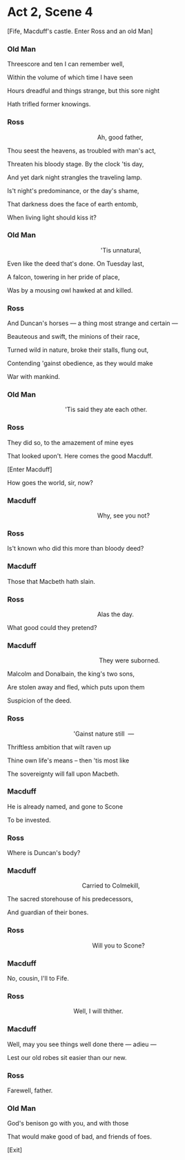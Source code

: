 # Act 2, Scene 4

[Fife, Macduff's castle. Enter Ross and an old Man]

### Old Man

Threescore and ten I can remember well,

Within the volume of which time I have seen

Hours dreadful and things strange, but this sore night

Hath trifled former knowings.

### Ross

                                                     Ah, good father,

Thou seest the heavens, as troubled with man's act,

Threaten his bloody stage. By the clock 'tis day,

And yet dark night strangles the traveling lamp.

Is't night's predominance, or the day's shame,

That darkness does the face of earth entomb,

When living light should kiss it?

### Old Man

                                                       'Tis unnatural,    

Even like the deed that's done. On Tuesday last,

A falcon, towering in her pride of place,

Was by a mousing owl hawked at and killed.

### Ross

And Duncan's horses — a thing most strange and certain — 

Beauteous and swift, the minions of their race,

Turned wild in nature, broke their stalls, flung out,

Contending 'gainst obedience, as they would make

War with mankind.

### Old Man

                                  'Tis said they ate each other.

### Ross

They did so, to the amazement of mine eyes

That looked upon't. Here comes the good Macduff.

[Enter Macduff]

How goes the world, sir, now?

### Macduff

                                                     Why, see you not?

### Ross

Is't known who did this more than bloody deed?

### Macduff

Those that Macbeth hath slain.

### Ross

                                                     Alas the day.

What good could they pretend?

### Macduff

                                                      They were suborned.

Malcolm and Donalbain, the king's two sons,

Are stolen away and fled, which puts upon them

Suspicion of the deed.

### Ross

                                       'Gainst nature still  —

Thriftless ambition that wilt raven up

Thine own life's means – then 'tis most like

The sovereignty will fall upon Macbeth.

### Macduff

He is already named, and gone to Scone

To be invested.

### Ross

Where is Duncan's body?

### Macduff

                                            Carried to Colmekill,

The sacred storehouse of his predecessors,

And guardian of their bones.

### Ross

                                                  Will you to Scone?

### Macduff

No, cousin, I'll to Fife.

### Ross

                                       Well, I will thither.

### Macduff

Well, may you see things well done there — adieu —

Lest our old robes sit easier than our new.

### Ross

Farewell, father.

### Old Man

God's benison go with you, and with those

That would make good of bad, and friends of foes.

[Exit]